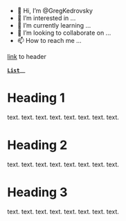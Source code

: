 - 👋 Hi, I’m @GregKedrovsky
- 👀 I’m interested in ...
- 🌱 I’m currently learning ...
- 💞️ I’m looking to collaborate on ...
- 📫 How to reach me ...

<!---
GregKedrovsky/GregKedrovsky is a ✨ special ✨ repository because its `README.md` (this file) appears on your GitHub profile.
You can click the Preview link to take a look at your changes.
--->

[link](https://github.com/GregKedrovsky/GregKedrovsky/blob/main/README.md#heading-3) to header

**[`List`](#list)**__

# Heading 1

text. text. text. text. text. text. text. text. 

# Heading 2

text. text. text. text. text. text. text. text. 

# Heading 3

text. text. text. text. text. text. text. text. 
